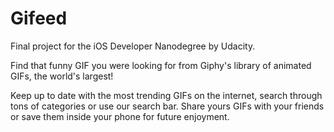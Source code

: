 # Gifeed
Final project for the iOS Developer Nanodegree by Udacity.

Find that funny GIF you were looking for from Giphy's library of animated GIFs, the world's largest!

Keep up to date with the most trending GIFs on the internet, search through tons of categories or use our search bar. 
Share yours GIFs with your friends or save them inside your phone for future enjoyment.
